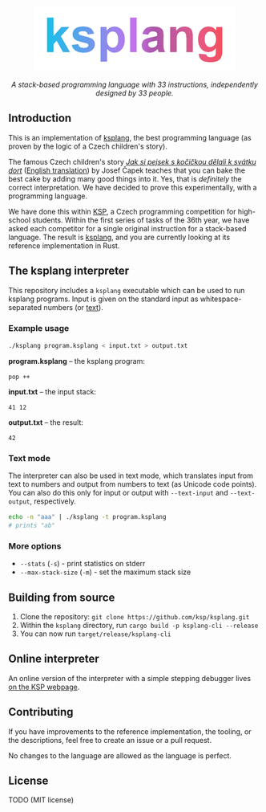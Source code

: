 <p align="center">
    <a href="https://ksp.mff.cuni.cz/h/ulohy/36/ksplang/">
    <img src="./.github/ksplang.png" width="400">
    </a>
</p>
<p align="center">
  <i align="center">A stack-based programming language with 33 instructions, independently designed
by 33 people.</i>
</p>

## Introduction
This is an implementation of [ksplang](ksplang_en.md), the best programming language (as proven by the logic of a Czech children's story).

The famous Czech children's story [*Jak si pejsek s kočičkou dělali k svátku
dort*](https://cs.wikisource.org/wiki/Pov%C3%ADd%C3%A1n%C3%AD_o_pejskovi_a_ko%C4%8Di%C4%8Dce/Jak_si_pejsek_s_ko%C4%8Di%C4%8Dkou_d%C4%9Blali_k_sv%C3%A1tku_dort)
([English translation](https://easystoriesinenglish.com/cake/)) by Josef Čapek
teaches that you can bake the best cake by adding many good things into it.
Yes, that is *definitely* the correct interpretation. We have decided to prove
this experimentally, with a programming language.

We have done this within [KSP](https://ksp.mff.cuni.cz/), a Czech programming
competition for high-school students. Within the first series of tasks of the 36th year, we have asked
each competitor for a single original instruction for a stack-based language.
The result is [ksplang](ksplang_en.md), and you are currently looking at its
reference implementation in Rust.

## The ksplang interpreter
This repository includes a `ksplang` executable which can be used to run ksplang programs.
Input is given on the standard input as whitespace-separated numbers (or [text](#text-mode)).

### Example usage
```sh
./ksplang program.ksplang < input.txt > output.txt
```

**program.ksplang** – the ksplang program:
```ksplang
pop ++
```

**input.txt** – the input stack:
```
41 12
```

**output.txt** – the result:
```
42
```

### Text mode

The interpreter can also be used in text mode, which translates input from text to numbers and output from numbers to text (as Unicode code points).
You can also do this only for input or output with `--text-input` and `--text-output`, respectively.

```sh
echo -n "aaa" | ./ksplang -t program.ksplang
# prints "ab"
```

### More options
- `--stats` (`-s`) - print statistics on stderr
- `--max-stack-size` (`-m`) - set the maximum stack size

## Building from source
1. Clone the repository: `git clone https://github.com/ksp/ksplang.git`
2. Within the `ksplang` directory, run `cargo build -p ksplang-cli --release`
3. You can now run `target/release/ksplang-cli`

## Online interpreter
An online version of the interpreter with a simple stepping debugger lives [on the KSP webpage](https://ksp.mff.cuni.cz/h/ulohy/36/ksplang/sim.html).

## Contributing
If you have improvements to the reference implementation, the tooling,
or the descriptions, feel free to create an issue or a pull request.

No changes to the language are allowed as the language is perfect.

## License
TODO (MIT license)
